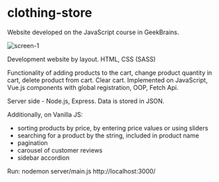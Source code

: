 # clothing-store
Website developed on the JavaScript course in GeekBrains.

![screen-1](https://user-images.githubusercontent.com/48284147/162563990-ab1eb7f5-abc9-489f-98d5-6086b0bf2028.jpg)

Development website by layout. HTML, CSS (SASS)

Functionality of adding products to the cart, 
change product quantity in cart, delete product from cart. 
Clear cart. 
Implemented on JavaScript, Vue.js components with global registration, OOP, Fetch Api.

Server side - Node.js, Express. Data is stored in JSON.

Additionally, on Vanilla JS:
- sorting products by price, by entering price values or using sliders
- searching for a product by the string, included in product name
- pagination
- carousel of customer reviews
- sidebar accordion


Run:
nodemon server/main.js
http://localhost:3000/
